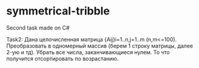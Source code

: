 # symmetrical-tribble
Second task made on C#

Task2: Дана целочисленная матрица {Aij}i=1..n,j=1..m (n,m<=100). Преобразовать в одномерный массив (берем 1 строку матрицы, далее 2-ую и тд). Убрать все числа, заканчивающиеся нулем. То что получится отсортировать по возрастанию.
